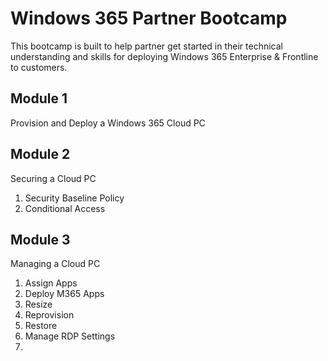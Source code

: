 # Windows 365 Partner Bootcamp

This bootcamp is built to help partner get started in their technical understanding and skills for deploying Windows 365 Enterprise & Frontline to customers.

## Module 1

Provision and Deploy a Windows 365 Cloud PC

## Module 2

Securing a Cloud PC
1. Security Baseline Policy
2. Conditional Access

## Module 3

Managing a Cloud PC

1. Assign Apps
2. Deploy M365 Apps
3. Resize
4. Reprovision
5. Restore
6. Manage RDP Settings
7. 
